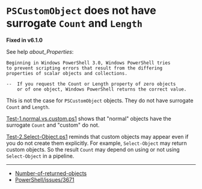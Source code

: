 # `PSCustomObject` does not have surrogate `Count` and `Length`

**Fixed in v6.1.0**

See help *about_Properties*:

    Beginning in Windows PowerShell 3.0, Windows PowerShell tries
    to prevent scripting errors that result from the differing
    properties of scalar objects and collections.

    --  If you request the Count or Length property of zero objects
        or of one object, Windows PowerShell returns the correct value.

This is not the case for `PSCustomObject` objects.
They do not have surrogate `Count` and `Length`.

[Test-1.normal.vs.custom.ps1](Test-1.normal.vs.custom.ps1) shows that "normal"
objects have the surrogate `Count` and "custom" do not.

[Test-2.Select-Object.ps1](Test-2.Select-Object.ps1) reminds that custom objects
may appear even if you do not create them explicitly. For example, `Select-Object`
may return custom objects. So the result `Count` may depend on using or not using
`Select-Object` in a pipeline.

***

- [Number-of-returned-objects](../../Number-of-returned-objects)
- [PowerShell/issues/3671](https://github.com/PowerShell/PowerShell/issues/3671)
